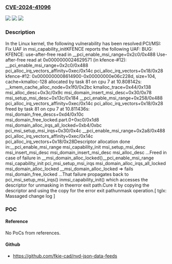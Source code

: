 ### [CVE-2024-41096](https://cve.mitre.org/cgi-bin/cvename.cgi?name=CVE-2024-41096)
![](https://img.shields.io/static/v1?label=Product&message=Linux&color=blue)
![](https://img.shields.io/static/v1?label=Version&message=bf6e054e0e3f%3C%20ff1121d2214b%20&color=brighgreen)
![](https://img.shields.io/static/v1?label=Vulnerability&message=n%2Fa&color=brighgreen)

### Description

In the Linux kernel, the following vulnerability has been resolved:PCI/MSI: Fix UAF in msi_capability_initKFENCE reports the following UAF: BUG: KFENCE: use-after-free read in __pci_enable_msi_range+0x2c0/0x488 Use-after-free read at 0x0000000024629571 (in kfence-#12):  __pci_enable_msi_range+0x2c0/0x488  pci_alloc_irq_vectors_affinity+0xec/0x14c  pci_alloc_irq_vectors+0x18/0x28 kfence-#12: 0x0000000008614900-0x00000000e06c228d, size=104, cache=kmalloc-128 allocated by task 81 on cpu 7 at 10.808142s:  __kmem_cache_alloc_node+0x1f0/0x2bc  kmalloc_trace+0x44/0x138  msi_alloc_desc+0x3c/0x9c  msi_domain_insert_msi_desc+0x30/0x78  msi_setup_msi_desc+0x13c/0x184  __pci_enable_msi_range+0x258/0x488  pci_alloc_irq_vectors_affinity+0xec/0x14c  pci_alloc_irq_vectors+0x18/0x28 freed by task 81 on cpu 7 at 10.811436s:  msi_domain_free_descs+0xd4/0x10c  msi_domain_free_locked.part.0+0xc0/0x1d8  msi_domain_alloc_irqs_all_locked+0xb4/0xbc  pci_msi_setup_msi_irqs+0x30/0x4c  __pci_enable_msi_range+0x2a8/0x488  pci_alloc_irq_vectors_affinity+0xec/0x14c  pci_alloc_irq_vectors+0x18/0x28Descriptor allocation done in:__pci_enable_msi_range    msi_capability_init        msi_setup_msi_desc            msi_insert_msi_desc                msi_domain_insert_msi_desc                    msi_alloc_desc                        ...Freed in case of failure in __msi_domain_alloc_locked()__pci_enable_msi_range    msi_capability_init        pci_msi_setup_msi_irqs            msi_domain_alloc_irqs_all_locked                msi_domain_alloc_locked                    __msi_domain_alloc_locked => fails                    msi_domain_free_locked                        ...That failure propagates back to pci_msi_setup_msi_irqs() inmsi_capability_init() which accesses the descriptor for unmasking in theerror exit path.Cure it by copying the descriptor and using the copy for the error exit pathunmask operation.[ tglx: Massaged change log ]

### POC

#### Reference
No PoCs from references.

#### Github
- https://github.com/fkie-cad/nvd-json-data-feeds

